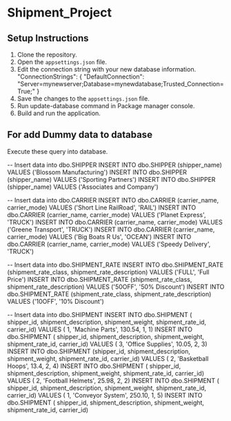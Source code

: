 # Shipment_Project

## Setup Instructions

1. Clone the repository.
2. Open the `appsettings.json` file.
3. Edit the connection string with your new database information.
   "ConnectionStrings": {
     "DefaultConnection": "Server=mynewserver;Database=mynewdatabase;Trusted_Connection=True;"
   }
4. Save the changes to the `appsettings.json` file.
6. Run update-database command in Package manager console.
5. Build and run the application.


## For add Dummy data to database
Execute these query into database.


-- Insert data into dbo.SHIPPER
INSERT INTO dbo.SHIPPER (shipper_name) VALUES ('Blossom Manufacturing')
INSERT INTO dbo.SHIPPER (shipper_name) VALUES ('Sporting Partners')
INSERT INTO dbo.SHIPPER (shipper_name) VALUES ('Associates and Company')

-- Insert data into dbo.CARRIER
INSERT INTO dbo.CARRIER (carrier_name, carrier_mode) VALUES ('Short Line RailRoad', 'RAIL')
INSERT INTO dbo.CARRIER (carrier_name, carrier_mode) VALUES ('Planet Express', 'TRUCK')
INSERT INTO dbo.CARRIER (carrier_name, carrier_mode) VALUES ('Greene Transport', 'TRUCK')
INSERT INTO dbo.CARRIER (carrier_name, carrier_mode) VALUES ('Big Boats R Us', 'OCEAN')
INSERT INTO dbo.CARRIER (carrier_name, carrier_mode) VALUES ('Speedy Delivery', 'TRUCK')

-- Insert data into dbo.SHIPMENT_RATE
INSERT INTO dbo.SHIPMENT_RATE (shipment_rate_class, shipment_rate_description) VALUES ('FULL', 'Full Price')
INSERT INTO dbo.SHIPMENT_RATE (shipment_rate_class, shipment_rate_description) VALUES ('50OFF', '50% Discount')
INSERT INTO dbo.SHIPMENT_RATE (shipment_rate_class, shipment_rate_description) VALUES ('10OFF', '10% Discount')

-- Insert data into dbo.SHIPMENT
INSERT INTO dbo.SHIPMENT ( shipper_id, shipment_description, shipment_weight, shipment_rate_id, carrier_id)
	VALUES ( 1, 'Machine Parts', 130.54, 1, 1)
INSERT INTO dbo.SHIPMENT ( shipper_id, shipment_description, shipment_weight, shipment_rate_id, carrier_id)
	VALUES ( 3, 'Office Supplies', 10.05, 2, 3)
INSERT INTO dbo.SHIPMENT (shipper_id, shipment_description, shipment_weight, shipment_rate_id, carrier_id)
	VALUES ( 2, 'Basketball Hoops', 13.4, 2, 4)
INSERT INTO dbo.SHIPMENT ( shipper_id, shipment_description, shipment_weight, shipment_rate_id, carrier_id)
	VALUES ( 2, 'Football Helmets', 25.98, 2, 2)
INSERT INTO dbo.SHIPMENT ( shipper_id, shipment_description, shipment_weight, shipment_rate_id, carrier_id)
	VALUES ( 1, 'Conveyor System', 250.10, 1, 5)
INSERT INTO dbo.SHIPMENT ( shipper_id, shipment_description, shipment_weight, shipment_rate_id, carrier_id)
